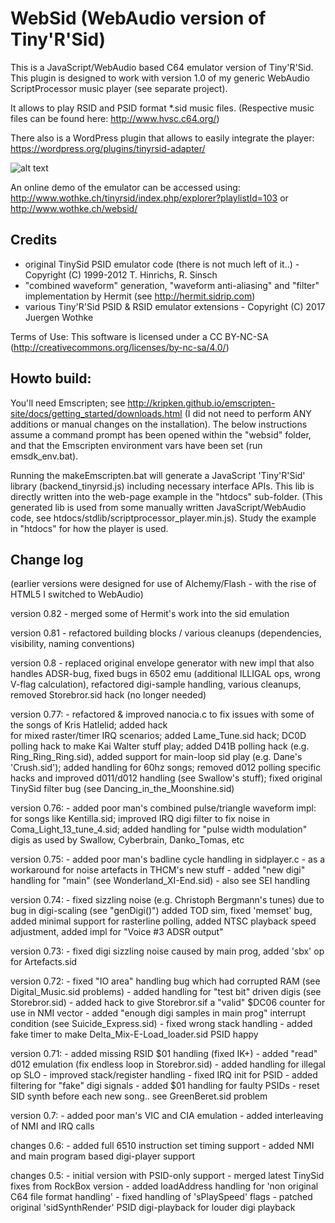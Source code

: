 # WebSid (WebAudio version of Tiny'R'Sid)

This is a JavaScript/WebAudio based C64 emulator version of Tiny'R'Sid. This plugin is designed to work with version 1.0 of my 
generic WebAudio ScriptProcessor music player (see separate project). 

It allows to play RSID and PSID format *.sid music files. (Respective music files can be found here: http://www.hvsc.c64.org/)

There also is a WordPress plugin that allows to easily integrate the player: https://wordpress.org/plugins/tinyrsid-adapter/

![alt text](https://github.com/wothke/websid/raw/master/tinyrsid.jpg "Tiny'R'Sid HVSC Explorer")

An online demo of the emulator can be accessed using: http://www.wothke.ch/tinyrsid/index.php/explorer?playlistId=103 or http://www.wothke.ch/websid/


## Credits

* original TinySid PSID emulator code (there is not much left of it..) - Copyright (C) 1999-2012 T. Hinrichs, R. Sinsch
* "combined waveform" generation, "waveform anti-aliasing" and "filter" implementation by Hermit (see http://hermit.sidrip.com)
* various Tiny'R'Sid PSID & RSID emulator extensions - Copyright (C) 2017 Juergen Wothke 

Terms of Use: This software is licensed under a CC BY-NC-SA (http://creativecommons.org/licenses/by-nc-sa/4.0/)


## Howto build:

You'll need Emscripten; see http://kripken.github.io/emscripten-site/docs/getting_started/downloads.html (I did not 
need to perform ANY additions or manual changes on the installation). The below instructions assume a command prompt has been 
opened within the "websid" folder, and that the Emscripten environment vars have been set (run emsdk_env.bat).

Running the makeEmscripten.bat will generate a JavaScript 'Tiny'R'Sid' library (backend_tinyrsid.js) including 
necessary interface APIs. This lib is directly written into the web-page example in the "htdocs" sub-folder. (This 
generated lib is used from some manually written JavaScript/WebAudio code, see htdocs/stdlib/scriptprocessor_player.min.js). 
Study the example in "htdocs" for how the player is used.


## Change log 

(earlier versions were designed for use of Alchemy/Flash - with the rise of HTML5 I switched to WebAudio)

version 0.82  - merged some of Hermit's work into the sid emulation

version 0.81  - refactored building blocks / various cleanups (dependencies, visibility, naming conventions)

version 0.8   - replaced original envelope generator with new impl that also handles ADSR-bug, fixed bugs in 
                6502 emu (additional ILLIGAL ops, wrong V-flag calculation), refactored digi-sample handling, 
                various cleanups, removed Storebror.sid hack (no longer needed)

version 0.77: - refactored & improved nanocia.c to fix issues with some of the songs of Kris Hatlelid; added hack  
                for mixed raster/timer IRQ scenarios; added Lame_Tune.sid hack; DC0D polling hack to make Kai Walter 
                stuff play; added D41B polling hack (e.g. Ring_Ring_Ring.sid), added support for main-loop sid play (e.g. Dane's 'Crush.sid');
                added handling for 60hz songs; removed d012 polling specific hacks and improved d011/d012 handling (see 
                Swallow's stuff); fixed original TinySid filter bug (see Dancing_in_the_Moonshine.sid)
				
version 0.76: - added poor man's combined pulse/triangle waveform impl: for songs like Kentilla.sid; improved IRQ digi 
                filter to fix noise in Coma_Light_13_tune_4.sid; added handling for "pulse width modulation" 
                digis as used by Swallow, Cyberbrain, Danko_Tomas, etc

version 0.75: - added poor man's badline cycle handling in sidplayer.c - as a workaround for noise artefacts in THCM's new stuff
              - added "new digi" handling for "main" (see Wonderland_XI-End.sid) - also see SEI handling

version 0.74: - fixed sizzling noise (e.g. Christoph Bergmann's tunes) due to bug in digi-scaling (see "genDigi()")
                added TOD sim, fixed 'memset' bug, added minimal support for rasterline polling, added 
                NTSC playback speed adjustment, added impl for "Voice #3 ADSR output"

version 0.73: - fixed digi sizzling noise caused by main prog, added 'sbx' op for Artefacts.sid

version 0.72: - fixed "IO area" handling bug which had corrupted RAM (see Digital_Music.sid problems)
              - added handling for "test bit" driven digis (see Storebror.sid)
              - added hack to give Storebror.sif a "valid" $DC06 counter for use in NMI vector
              - added "enough digi samples in main prog" interrupt condition (see Suicide_Express.sid)
              - fixed wrong stack handling
              - added fake timer to make Delta_Mix-E-Load_loader.sid PSID happy 

version 0.71: - added missing RSID $01 handling (fixed IK+)
              - added "read" d012 emulation (fix endless loop in Storebror.sid)
              - added handling for illegal op SLO
              - improved stack/register handling
              - fixed IRQ init for PSID
              - added filtering for "fake" digi signals
              - added $01 handling for faulty PSIDs
              - reset SID synth before each new song.. see GreenBeret.sid problem

version 0.7:  - added poor man's VIC and CIA emulation
              - added interleaving of NMI and IRQ calls

changes 0.6:  - added full 6510 instruction set timing support
              - added NMI and main program based digi-player support

changes 0.5:  - initial version with PSID-only support
              - merged latest TinySid fixes from RockBox version
              - added loadAddress handling for 'non original C64 file format handling'
              - fixed handling of 'sPlaySpeed' flags
              - patched original 'sidSynthRender' PSID digi-playback for louder digi playback			
